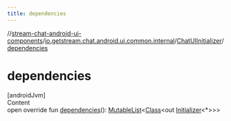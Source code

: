 ```yaml
---
title: dependencies
---
```

//[stream-chat-android-ui-components](../../../index.md)/[io.getstream.chat.android.ui.common.internal](../index.md)/[ChatUIInitializer](index.md)/[dependencies](dependencies.md)



# dependencies  
[androidJvm]  
Content  
open override fun [dependencies](dependencies.md)(): [MutableList](https://kotlinlang.org/api/latest/jvm/stdlib/kotlin.collections/-mutable-list/index.html)&lt;[Class](https://developer.android.com/reference/kotlin/java/lang/Class.html)&lt;out [Initializer](https://developer.android.com/reference/kotlin/androidx/startup/Initializer.html)&lt;*&gt;&gt;&gt;  



